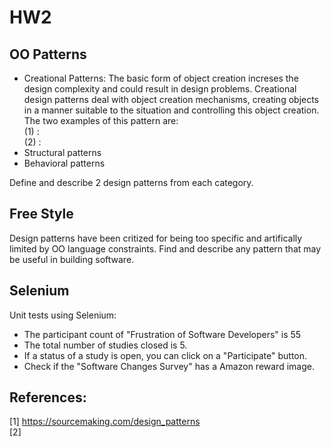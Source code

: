 # HW2  

## OO Patterns

* Creational Patterns:
The basic form of object creation increses the design complexity and could result in design problems. Creational design patterns deal with object creation mechanisms, creating objects in a manner suitable to the situation and controlling this object creation.
The two examples of this pattern are:  
(1) :  
(2) :  
* Structural patterns
* Behavioral patterns

Define and describe 2 design patterns from each category.


## Free Style

Design patterns have been critized for being too specific and artifically limited by OO language constraints. Find and describe any pattern that may be useful in building software.


## Selenium

Unit tests using Selenium:  

* The participant count of "Frustration of Software Developers" is 55
* The total number of studies closed is 5.
* If a status of a study is open, you can click on a "Participate" button.
* Check if the "Software Changes Survey" has a Amazon reward image.


## References:  
[1] https://sourcemaking.com/design_patterns  
[2] 
